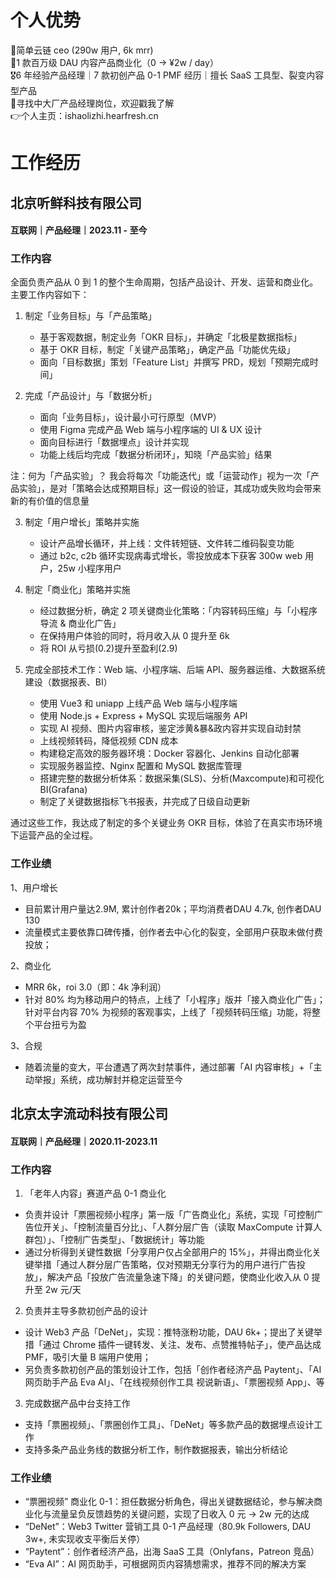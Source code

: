 # 个人优势
🏅简单云链 ceo (290w 用户, 6k mrr)\
🎯1 款百万级 DAU 内容产品商业化（0 -> ¥2w / day）\
🎖6 年经验产品经理｜7 款初创产品 0-1 PMF 经历｜擅长 SaaS 工具型、裂变内容型产品\
🎺寻找中大厂产品经理岗位，欢迎戳我了解\
👉个人主页：ishaolizhi.hearfresh.cn

# 工作经历
## 北京听鲜科技有限公司
#### 互联网｜产品经理｜2023.11 - 至今
### 工作内容

全面负责产品从 0 到 1 的整个生命周期，包括产品设计、开发、运营和商业化。主要工作内容如下：

1. 制定「业务目标」与「产品策略」
   - 基于客观数据，制定业务「OKR 目标」，并确定「北极星数据指标」
   - 基于 OKR 目标，制定「关键产品策略」，确定产品「功能优先级」
   - 面向「目标数据」策划「Feature List」并撰写 PRD，规划「预期完成时间」

2. 完成「产品设计」与「数据分析」
   - 面向「业务目标」，设计最小可行原型（MVP）
   - 使用 Figma 完成产品 Web 端与小程序端的 UI & UX 设计
   - 面向目标进行「数据埋点」设计并实现
   - 功能上线后均完成「数据分析闭环」，知晓「产品实验」结果

注：何为「产品实验」？
我会将每次「功能迭代」或「运营动作」视为一次「产品实验」，是对「策略会达成预期目标」这一假设的验证，其成功或失败均会带来新的有价值的信息量

3. 制定「用户增长」策略并实施
   - 设计产品增长循环，并上线：文件转短链、文件转二维码裂变功能
   - 通过 b2c, c2b 循环实现病毒式增长，零投放成本下获客 300w web 用户，25w 小程序用户

4. 制定「商业化」策略并实施
   - 经过数据分析，确定 2 项关键商业化策略：「内容转码压缩」与「小程序导流 & 商业化广告」
   - 在保持用户体验的同时，将月收入从 0 提升至 6k
   - 将 ROI 从亏损(0.2)提升至盈利(2.9)
   
5. 完成全部技术工作：Web 端、小程序端、后端 API、服务器运维、大数据系统建设（数据报表、BI）
   - 使用 Vue3 和 uniapp 上线产品 Web 端与小程序端
   - 使用 Node.js + Express + MySQL 实现后端服务 API
   - 实现 AI 视频、图片内容审核，鉴定涉黄&暴&政内容并实现自动封禁
   - 上线视频转码，降低视频 CDN 成本
   - 构建稳定高效的服务器环境：Docker 容器化、Jenkins 自动化部署
   - 实现服务器监控、Nginx 配置和 MySQL 数据库管理
   - 搭建完整的数据分析体系：数据采集(SLS)、分析(Maxcompute)和可视化 BI(Grafana)
   - 制定了关键数据指标飞书报表，并完成了日级自动更新

通过这些工作，我达成了制定的多个关键业务 OKR 目标，体验了在真实市场环境下运营产品的全过程。

### 工作业绩

1、用户增长
- 目前累计用户量达2.9M, 累计创作者20k；平均消费者DAU 4.7k, 创作者DAU 130
- 流量模式主要依靠口碑传播，创作者去中心化的裂变，全部用户获取未做付费投放；

2、商业化
- MRR 6k，roi 3.0（即：4k 净利润）
- 针对 80% 均为移动用户的特点，上线了「小程序」版并「接入商业化广告」；针对平台内容 70% 为视频的客观事实，上线了「视频转码压缩」功能，将整个平台扭亏为盈

3、合规
- 随着流量的变大，平台遭遇了两次封禁事件，通过部署「AI 内容审核」+「主动举报」系统，成功解封并稳定运营至今

## 北京太字流动科技有限公司
#### 互联网｜产品经理｜2020.11-2023.11
### 工作内容

1. 「老年人内容」赛道产品 0-1 商业化
- 负责并设计「票圈视频小程序」第一版「广告商业化」系统，实现「可控制广告位开关」、「控制流量百分比」、「人群分层广告（读取 MaxCompute 计算人群包）」、「控制广告类型」、「数据统计」等功能
- 通过分析得到关键性数据「分享用户仅占全部用户的 15%」，并得出商业化关键举措「通过人群分层广告策略，仅对预期无分享行为的用户进行广告投放」，解决产品「投放广告流量急速下降」的关键问题，使商业化收入从 0 提升至 2w 元/天

2. 负责并主导多款初创产品的设计
- 设计 Web3 产品「DeNet」，实现：推特涨粉功能，DAU 6k+；提出了关键举措「通过 Chrome 插件一键转发、关注、发布、点赞推特帖子」，使产品达成 PMF，吸引大量 B 端用户使用；
- 另负责多款初创产品的策划设计工作，包括「创作者经济产品 Paytent」、「AI 网页助手产品 Eva AI」、「在线视频创作工具 视说新语」、「票圈视频 App」、等

3. 完成数据产品中台支持工作
- 支持「票圈视频」、「票圈创作工具」、「DeNet」等多款产品的数据埋点设计工作
- 支持多条产品业务线的数据分析工作，制作数据报表，输出分析结论

### 工作业绩
- “票圈视频” 商业化 0-1：担任数据分析角色，得出关键数据结论，参与解决商业化与流量呈负反馈趋势的关键问题，实现了日收入 0 元 -> 2w 元的达成
- “DeNet”：Web3 Twitter 营销工具 0-1 产品经理（80.9k Followers, DAU 3w+, 未实现收支平衡后关停）
- “Paytent”：创作者经济产品，出海 SaaS 工具（Onlyfans，Patreon 竞品）
- “Eva AI”：AI 网页助手，可根据网页内容猜想需求，推荐不同的解决方案
